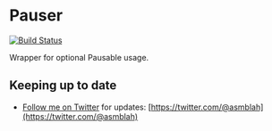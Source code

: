 Pauser
======

[![Build Status](https://secure.travis-ci.org/asmblah/pauser.png?branch=master)](http://travis-ci.org/asmblah/pauser)

Wrapper for optional Pausable usage.

Keeping up to date
------------------
- [Follow me on Twitter](https://twitter.com/@asmblah) for updates: [https://twitter.com/@asmblah](https://twitter.com/@asmblah)
